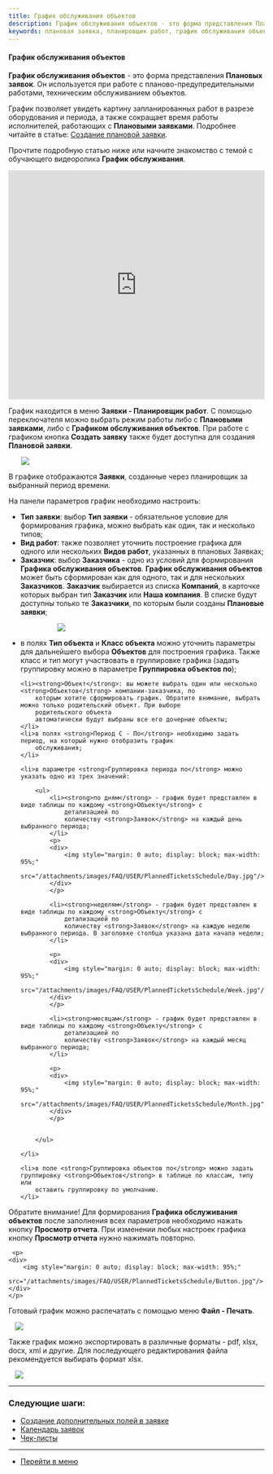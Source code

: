 ```yaml
---
title: График обслуживания объектов
description: График обслуживания объектов - это форма представления Плановых заявок. График позволяет увидеть картину запланированных работ в разрезе оборудования и периода, а также сокращает время работы исполнителей, работающих с Плановыми заявками.
keywords: плановая заявка, планировщик работ, график обслуживания объектов, график обслуживания, hubex, хабекс, хубекс, хабикс
---
```


#### График обслуживания объектов

<html>
<meta charset="utf-8">

</html> 

<body>
<p><strong>График обслуживания объектов</strong> - это форма представления <strong>Плановых заявок</strong>. Он
    используется при работе с
    планово-предупредительными работами, техническим обслуживанием объектов.</p>

<p>График позволяет увидеть картину запланированных работ в разрезе оборудования и периода, а также сокращает время работы
    исполнителей, работающих с <strong>Плановыми заявками</strong>. Подробнее читайте в статье: <a
            href="https://wiki.hubex.ru/docs/FAQ/RU/user/PlannedTickets.html">Создание плановой заявки</a>.</p>

<p>Прочтите подробную статью ниже или начните знакомство с темой с обучающего видеоролика <strong>График обслуживания</strong>.</p>

<iframe src="https://www.youtube.com/embed/tC8K8xPxTSM" width="100%" height="450px" frameborder="0"
        allowfullscreen="allowfullscreen"></iframe>

<p>График находится в меню <strong>Заявки - Планировщик работ</strong>. С помощью переключателя можно выбрать режим
    работы либо с
    <strong>Плановыми заявками</strong>, либо с <strong>Графиком обслуживания объектов</strong>. При работе с графиком кнопка <strong>Создать заявку</strong> также будет доступна для создания <strong>Плановой заявки</strong>.</p>

<div>
    <img style="margin: 0 auto; display: block; max-width: 90%;"
         src="/attachments/images/FAQ/USER/PlannedTicketsSchedule/Menu.jpg"/>
</div>

<p>В графике отображаются <strong>Заявки</strong>, созданные через планировщик за выбранный период времени.</p>
<p>На панели параметров график необходимо настроить:</p>
<ul>
    <li><strong>Тип заявки</strong>: выбор <strong>Тип заявки</strong> - обязательное условие для формирования графика,
        можно выбрать как один, так и несколько типов;
    </li>
    <li><strong>Вид работ</strong>: также позволяет уточнить построение графика для одного или нескольких <strong>Видов
        работ</strong>, указанных в плановых Заявках;
    </li>
    <li><strong>Заказчик</strong>: выбор <strong>Заказчика</strong> - одно из условий для формирования <strong>Графика
        обслуживания объектов</strong>. <strong>График обслуживания объектов</strong> может быть сформирован как для одного, так и для нескольких  <strong>Заказчиков</strong>. <strong>Заказчик</strong> выбирается из списка <strong>Компаний</strong>,
        в карточке которых выбран тип <strong>Заказчик</strong>
        или <strong>Наша компания</strong>. В списке будут доступны только те <strong>Заказчики</strong>, по которым были созданы <strong>Плановые заявки</strong>;
    </li>
    <p>
    <div>
        <img style="margin: 0 auto; display: block; max-width: 70%;"
             src="/attachments/images/FAQ/USER/PlannedTicketsSchedule/Customer.jpg"/>
    </div>
    </p>
    <li>в полях <strong>Тип объекта</strong> и <strong>Класс объекта</strong> можно уточнить параметры для дальнейшего
        выбора <strong>Объектов</strong> для построения графика. Также класс и тип могут участвовать в группировке
        графика (задать группировку можно в параметре <strong>Группировка объектов по</strong>);
    </li>

    <li><strong>Объект</strong>: вы можете выбрать один или несколько <strong>Объектов</strong> компании-заказчика, по
        которым хотите сформировать график. Обратите внимание, выбрать можно только родительский объект. При выборе
        родительского объекта
        автоматически будут выбраны все его дочерние объекты;
    </li>
    <li>в полях <strong>Период С - По</strong> необходимо задать период, на который нужно отобразить график
        обслуживания;
    </li>

    <li>в параметре <strong>Группировка периода по</strong> можно указать одно из трех значений:

        <ul>
            <li><strong>по дням</strong> - график будет представлен в виде таблицы по каждому <strong>Объекту</strong> с
                детализацией по
                количеству <strong>Заявок</strong> на каждый день выбранного периода;
            </li>
            <p>
            <div>
                <img style="margin: 0 auto; display: block; max-width: 95%;"
                     src="/attachments/images/FAQ/USER/PlannedTicketsSchedule/Day.jpg"/>
            </div>
            </p>

            <li><strong>неделям</strong> - график будет представлен в виде таблицы по каждому <strong>Объекту</strong> с
                детализацией по
                количеству <strong>Заявок</strong> на каждую неделю выбранного периода. В заголовке столбца указана дата начала недели;
            </li>

            <p>
            <div>
                <img style="margin: 0 auto; display: block; max-width: 95%;"
                     src="/attachments/images/FAQ/USER/PlannedTicketsSchedule/Week.jpg"/>
            </div>
            </p>

            <li><strong>месяцам</strong> - график будет представлен в виде таблицы по каждому <strong>Объекту</strong> с
                детализацией по
                количеству <strong>Заявок</strong> на каждый месяц выбранного периода;
            </li>

            <p>
            <div>
                <img style="margin: 0 auto; display: block; max-width: 95%;"
                     src="/attachments/images/FAQ/USER/PlannedTicketsSchedule/Month.jpg"/>
            </div>
            </p>


        </ul>

    </li>

    <li>в поле <strong>Группировка объектов по</strong> можно задать группировку <strong>Объектов</strong> в таблице по классам, типу или
        оставить группировку по умолчанию.
    </li>

</ul>
<p>Обратите внимание! Для формирования <strong>Графика обслуживания объектов</strong> после заполнения всех параметров необходимо нажать кнопку
    <strong>Просмотр отчета</strong>. При изменении любых настроек графика кнопку <strong>Просмотр отчета</strong> нужно
    нажимать повторно.</p>

     <p>
    <div>
        <img style="margin: 0 auto; display: block; max-width: 95%;"
             src="/attachments/images/FAQ/USER/PlannedTicketsSchedule/Button.jpg"/>
    </div>
    </p>

<p>Готовый график можно распечатать с помощью меню <strong>Файл - Печать</strong>.
</p>

<div>
    <img style="margin: 0 auto; display: block; max-width: 95%;"
         src="/attachments/images/FAQ/USER/PlannedTicketsSchedule/Print.jpg"/>
</div>

<p>Также график можно экспортировать в различные форматы - pdf, xlsx, docx, xml и другие. Для последующего
    редактирования файла рекомендуется выбирать формат xlsx.</p>

<div>
    <img style="margin: 0 auto; display: block; max-width: 95%;"
         src="/attachments/images/FAQ/USER/PlannedTicketsSchedule/Export.jpg"/>
</div>



</body>

___
### Следующие шаги:
- [Создание дополнительных полей в заявке](./AdditionalFieldsOld.md)
- [Календарь заявок](./Calendar.md)
- [Чек-листы](./Checklists.md)


___
- [Перейти в меню](http://wiki.hubex.ru)
